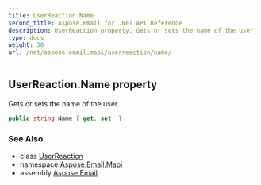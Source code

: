 ```yaml
---
title: UserReaction.Name
second_title: Aspose.Email for .NET API Reference
description: UserReaction property. Gets or sets the name of the user
type: docs
weight: 30
url: /net/aspose.email.mapi/userreaction/name/
---
```

## UserReaction.Name property

Gets or sets the name of the user.

```csharp
public string Name { get; set; }
```

### See Also

* class [UserReaction](../)
* namespace [Aspose.Email.Mapi](../../userreaction/)
* assembly [Aspose.Email](../../../)


